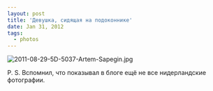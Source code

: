 ```yaml
---
layout: post
title: 'Девушка, сидящая на подоконнике'
date: Jan 31, 2012
tags:
  - photos
---
```


![2011-08-29-5D-5037-Artem-Sapegin.jpg](photo://173)

P. S. Вспомнил, что показывал в блоге ещё не все нидерландские фотографии.

